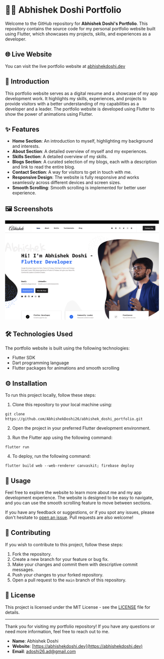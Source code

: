 # 👨‍💻 Abhishek Doshi Portfolio

Welcome to the GitHub repository for **Abhishek Doshi's Portfolio**. This repository contains the source code for my personal portfolio website built using Flutter, which showcases my projects, skills, and experiences as a developer.

## 🌐 Live Website

You can visit the live portfolio website at [abhishekdoshi.dev](https://abhishekdoshi.dev)

## 🚀 Introduction

This portfolio website serves as a digital resume and a showcase of my app development work. It highlights my skills, experiences, and projects to provide visitors with a better understanding of my capabilities as a developer and a leader. The portfolio website is developed using Flutter to show the power of animations using Flutter.

## ✨ Features

- **Home Section**: An introduction to myself, highlighting my background and interests.
- **About Section**: A detailed overview of myself and my experiences.
- **Skills Section**: A detailed overview of my skills.
- **Blogs Section**: A curated selection of my blogs, each with a description and link to read the entire blog.
- **Contact Section**: A way for visitors to get in touch with me.
- **Responsive Design**: The website is fully responsive and works seamlessly across different devices and screen sizes.
- **Smooth Scrolling**: Smooth scrolling is implemented for better user experience.

## 🖼️ Screenshots

<img src="https://raw.githubusercontent.com/AbhishekDoshi26/abhishek_doshi_portfolio/main/assets/images/home_page_screenshot.png">

## 🛠️ Technologies Used

The portfolio website is built using the following technologies:

- Flutter SDK
- Dart programming language
- Flutter packages for animations and smooth scrolling

## ⚙️ Installation

To run this project locally, follow these steps:

1. Clone this repository to your local machine using:
```
git clone https://github.com/AbhishekDoshi26/abhishek_doshi_portfolio.git
```

2. Open the project in your preferred Flutter development environment.

3. Run the Flutter app using the following command:

```
flutter run
```

4. To deploy, run the following command:
```
flutter build web --web-renderer canvaskit; firebase deploy
```


## 📖 Usage

Feel free to explore the website to learn more about me and my app development experience. The website is designed to be easy to navigate, and you can use the smooth scrolling feature to move between sections.

If you have any feedback or suggestions, or if you spot any issues, please don't hesitate to [open an issue](https://github.com/AbhishekDoshi26/abhishek_doshi_portfolio/issues). Pull requests are also welcome!

## 🤝 Contributing

If you wish to contribute to this project, follow these steps:

1. Fork the repository.
2. Create a new branch for your feature or bug fix.
3. Make your changes and commit them with descriptive commit messages.
4. Push your changes to your forked repository.
5. Open a pull request to the `main` branch of this repository.

## 📝 License

This project is licensed under the MIT License - see the [LICENSE](LICENSE) file for details.

---

Thank you for visiting my portfolio repository! If you have any questions or need more information, feel free to reach out to me.

- **Name**: Abhishek Doshi
- **Website**: [https://abhishekdoshi.dev](https://abhishekdoshi.dev)
- **Email**: [adoshi26.ad@gmail.com](mailto:adoshi26.ad@gmail.com)

